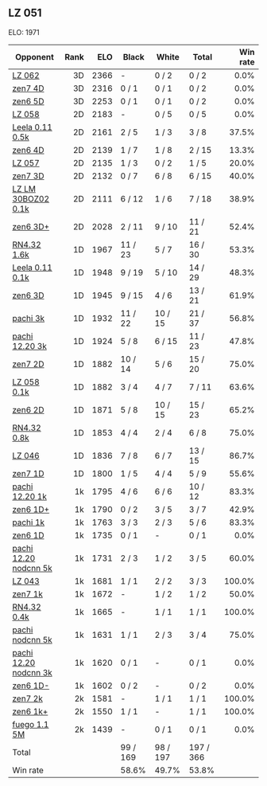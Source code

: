 ## LZ 051 ##

ELO: 1971

Opponent | Rank | ELO | Black | White | Total | Win rate
---------|-----:|----:|-------|-------|-------|-------:
[LZ 062](LZ%20062.md) | 3D | 2366 | - | 0 / 2 | 0 / 2 | 0.0%
[zen7 4D](zen7%204D.md) | 3D | 2316 | 0 / 1 | 0 / 1 | 0 / 2 | 0.0%
[zen6 5D](zen6%205D.md) | 3D | 2253 | 0 / 1 | 0 / 1 | 0 / 2 | 0.0%
[LZ 058](LZ%20058.md) | 2D | 2183 | - | 0 / 5 | 0 / 5 | 0.0%
[Leela 0.11 0.5k](Leela%200.11%200.5k.md) | 2D | 2161 | 2 / 5 | 1 / 3 | 3 / 8 | 37.5%
[zen6 4D](zen6%204D.md) | 2D | 2139 | 1 / 7 | 1 / 8 | 2 / 15 | 13.3%
[LZ 057](LZ%20057.md) | 2D | 2135 | 1 / 3 | 0 / 2 | 1 / 5 | 20.0%
[zen7 3D](zen7%203D.md) | 2D | 2132 | 0 / 7 | 6 / 8 | 6 / 15 | 40.0%
[LZ LM 30BOZ02 0.1k](LZ%20LM%2030BOZ02%200.1k.md) | 2D | 2111 | 6 / 12 | 1 / 6 | 7 / 18 | 38.9%
[zen6 3D+](zen6%203D+.md) | 2D | 2028 | 2 / 11 | 9 / 10 | 11 / 21 | 52.4%
[RN4.32 1.6k](RN4.32%201.6k.md) | 1D | 1967 | 11 / 23 | 5 / 7 | 16 / 30 | 53.3%
[Leela 0.11 0.1k](Leela%200.11%200.1k.md) | 1D | 1948 | 9 / 19 | 5 / 10 | 14 / 29 | 48.3%
[zen6 3D](zen6%203D.md) | 1D | 1945 | 9 / 15 | 4 / 6 | 13 / 21 | 61.9%
[pachi 3k](pachi%203k.md) | 1D | 1932 | 11 / 22 | 10 / 15 | 21 / 37 | 56.8%
[pachi 12.20 3k](pachi%2012.20%203k.md) | 1D | 1924 | 5 / 8 | 6 / 15 | 11 / 23 | 47.8%
[zen7 2D](zen7%202D.md) | 1D | 1882 | 10 / 14 | 5 / 6 | 15 / 20 | 75.0%
[LZ 058 0.1k](LZ%20058%200.1k.md) | 1D | 1882 | 3 / 4 | 4 / 7 | 7 / 11 | 63.6%
[zen6 2D](zen6%202D.md) | 1D | 1871 | 5 / 8 | 10 / 15 | 15 / 23 | 65.2%
[RN4.32 0.8k](RN4.32%200.8k.md) | 1D | 1853 | 4 / 4 | 2 / 4 | 6 / 8 | 75.0%
[LZ 046](LZ%20046.md) | 1D | 1836 | 7 / 8 | 6 / 7 | 13 / 15 | 86.7%
[zen7 1D](zen7%201D.md) | 1D | 1800 | 1 / 5 | 4 / 4 | 5 / 9 | 55.6%
[pachi 12.20 1k](pachi%2012.20%201k.md) | 1k | 1795 | 4 / 6 | 6 / 6 | 10 / 12 | 83.3%
[zen6 1D+](zen6%201D+.md) | 1k | 1790 | 0 / 2 | 3 / 5 | 3 / 7 | 42.9%
[pachi 1k](pachi%201k.md) | 1k | 1763 | 3 / 3 | 2 / 3 | 5 / 6 | 83.3%
[zen6 1D](zen6%201D.md) | 1k | 1735 | 0 / 1 | - | 0 / 1 | 0.0%
[pachi 12.20 nodcnn 5k](pachi%2012.20%20nodcnn%205k.md) | 1k | 1731 | 2 / 3 | 1 / 2 | 3 / 5 | 60.0%
[LZ 043](LZ%20043.md) | 1k | 1681 | 1 / 1 | 2 / 2 | 3 / 3 | 100.0%
[zen7 1k](zen7%201k.md) | 1k | 1672 | - | 1 / 2 | 1 / 2 | 50.0%
[RN4.32 0.4k](RN4.32%200.4k.md) | 1k | 1665 | - | 1 / 1 | 1 / 1 | 100.0%
[pachi nodcnn 5k](pachi%20nodcnn%205k.md) | 1k | 1631 | 1 / 1 | 2 / 3 | 3 / 4 | 75.0%
[pachi 12.20 nodcnn 3k](pachi%2012.20%20nodcnn%203k.md) | 1k | 1620 | 0 / 1 | - | 0 / 1 | 0.0%
[zen6 1D-](zen6%201D-.md) | 1k | 1602 | 0 / 2 | - | 0 / 2 | 0.0%
[zen7 2k](zen7%202k.md) | 2k | 1581 | - | 1 / 1 | 1 / 1 | 100.0%
[zen6 1k+](zen6%201k+.md) | 2k | 1550 | 1 / 1 | - | 1 / 1 | 100.0%
[fuego 1.1 5M](fuego%201.1%205M.md) | 2k | 1439 | - | 0 / 1 | 0 / 1 | 0.0%
Total | | | 99 / 169 | 98 / 197 | 197 / 366 | 
Win rate| | | 58.6% | 49.7% | 53.8% | 

